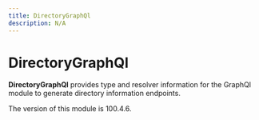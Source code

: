 ```yaml
---
title: DirectoryGraphQl
description: N/A
---
```


# DirectoryGraphQl

**DirectoryGraphQl** provides type and resolver information for the GraphQl module
to generate directory information endpoints.

<InlineAlert slots="text" />
The version of this module is 100.4.6.
